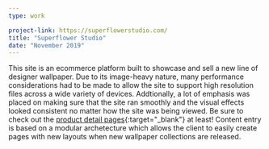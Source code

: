 ```yaml
---
type: work

project-link: https://superflowerstudio.com/
title: "Superflower Studio"
date: "November 2019"
---
```


This site is an ecommerce platform built to showcase and sell a new line of designer wallpaper. Due to its image-heavy nature, many performance considerations had to be made to allow the site to support high resolution files across a wide variety of devices. Addtionally, a lot of emphasis was placed on making sure that the site ran smoothly and the visual effects looked consistent no matter how the site was being viewed. Be sure to check out the [product detail pages][pdp]{:target="\_blank"} at least! Content entry is based on a modular archetecture which allows the client to easily create pages with new layouts when new wallpaper collections are released.

[pdp]: https://superflowerstudio.com/product/cannonball/?attribute_pa_style=1
